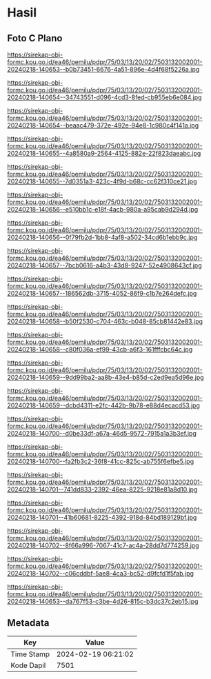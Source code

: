 # Hasil

## Foto C Plano

https://sirekap-obj-formc.kpu.go.id/ea46/pemilu/pdpr/75/03/13/20/02/7503132002001-20240218-140653--b0b73451-6676-4a51-896e-4d4f68f5226a.jpg

https://sirekap-obj-formc.kpu.go.id/ea46/pemilu/pdpr/75/03/13/20/02/7503132002001-20240218-140654--34743551-d096-4cd3-8fed-cb955eb6e084.jpg

https://sirekap-obj-formc.kpu.go.id/ea46/pemilu/pdpr/75/03/13/20/02/7503132002001-20240218-140654--beaac479-372e-492e-94e8-1c980c4f141a.jpg

https://sirekap-obj-formc.kpu.go.id/ea46/pemilu/pdpr/75/03/13/20/02/7503132002001-20240218-140655--4a8580a9-2564-4125-882e-22f823daeabc.jpg

https://sirekap-obj-formc.kpu.go.id/ea46/pemilu/pdpr/75/03/13/20/02/7503132002001-20240218-140655--7d0351a3-423c-4f9d-b68c-cc62f310ce21.jpg

https://sirekap-obj-formc.kpu.go.id/ea46/pemilu/pdpr/75/03/13/20/02/7503132002001-20240218-140656--e510bb1c-e18f-4acb-980a-a95cab9d294d.jpg

https://sirekap-obj-formc.kpu.go.id/ea46/pemilu/pdpr/75/03/13/20/02/7503132002001-20240218-140656--0f79fb2d-1bb8-4af8-a502-34cd6b1ebb9c.jpg

https://sirekap-obj-formc.kpu.go.id/ea46/pemilu/pdpr/75/03/13/20/02/7503132002001-20240218-140657--7bcb0616-a4b3-43d8-9247-52e4908643cf.jpg

https://sirekap-obj-formc.kpu.go.id/ea46/pemilu/pdpr/75/03/13/20/02/7503132002001-20240218-140657--186562db-3715-4052-86f9-c1b7e264defc.jpg

https://sirekap-obj-formc.kpu.go.id/ea46/pemilu/pdpr/75/03/13/20/02/7503132002001-20240218-140658--b50f2530-c704-463c-b048-85cb81442e83.jpg

https://sirekap-obj-formc.kpu.go.id/ea46/pemilu/pdpr/75/03/13/20/02/7503132002001-20240218-140658--c80f036a-ef99-43cb-a6f3-161fffcbc64c.jpg

https://sirekap-obj-formc.kpu.go.id/ea46/pemilu/pdpr/75/03/13/20/02/7503132002001-20240218-140659--9dd99ba2-aa8b-43e4-b85d-c2ed9ea5d96e.jpg

https://sirekap-obj-formc.kpu.go.id/ea46/pemilu/pdpr/75/03/13/20/02/7503132002001-20240218-140659--dcbd4311-e2fc-442b-9b78-e88d4ecacd53.jpg

https://sirekap-obj-formc.kpu.go.id/ea46/pemilu/pdpr/75/03/13/20/02/7503132002001-20240218-140700--d0be33df-a67a-46d5-9572-7915a1a3b3ef.jpg

https://sirekap-obj-formc.kpu.go.id/ea46/pemilu/pdpr/75/03/13/20/02/7503132002001-20240218-140700--fa2fb3c2-36f8-41cc-825c-ab755f6efbe5.jpg

https://sirekap-obj-formc.kpu.go.id/ea46/pemilu/pdpr/75/03/13/20/02/7503132002001-20240218-140701--741dd833-2392-46ea-8225-9218e81a8d10.jpg

https://sirekap-obj-formc.kpu.go.id/ea46/pemilu/pdpr/75/03/13/20/02/7503132002001-20240218-140701--41b60681-8225-4392-918d-84bd189129bf.jpg

https://sirekap-obj-formc.kpu.go.id/ea46/pemilu/pdpr/75/03/13/20/02/7503132002001-20240218-140702--8f66a996-7067-41c7-ac4a-28dd7d774259.jpg

https://sirekap-obj-formc.kpu.go.id/ea46/pemilu/pdpr/75/03/13/20/02/7503132002001-20240218-140702--c06cddbf-5ae8-4ca3-bc52-d9fcfd1f5fab.jpg

https://sirekap-obj-formc.kpu.go.id/ea46/pemilu/pdpr/75/03/13/20/02/7503132002001-20240218-140653--da767f53-c3be-4d26-815c-b3dc37c2eb15.jpg


## Metadata

| Key        | Value               |
| ---------- | ------------------- |
| Time Stamp | 2024-02-19 06:21:02 |
| Kode Dapil | 7501                |



